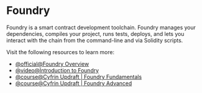 # Foundry

Foundry is a smart contract development toolchain. Foundry manages your dependencies, compiles your project, runs tests, deploys, and lets you interact with the chain from the command-line and via Solidity scripts.

Visit the following resources to learn more:

- [@official@Foundry Overview](https://book.getfoundry.sh/)
- [@video@Introduction to Foundry](https://youtu.be/fNMfMxGxeag)
- [@course@Cyfrin Updraft | Foundry Fundamentals](https://updraft.cyfrin.io/courses/foundry)
- [@course@Cyfrin Updraft | Foundry Advanced](https://updraft.cyfrin.io/courses/advanced-foundry)
